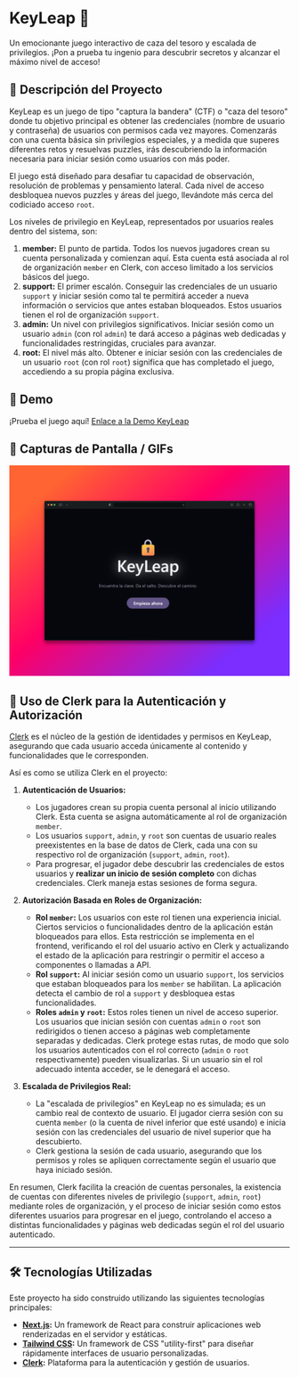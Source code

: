 # KeyLeap 🔐

Un emocionante juego interactivo de caza del tesoro y escalada de privilegios. ¡Pon a prueba tu ingenio para descubrir secretos y alcanzar el máximo nivel de acceso!

## 📝 Descripción del Proyecto

KeyLeap es un juego de tipo "captura la bandera" (CTF) o "caza del tesoro" donde tu objetivo principal es obtener las credenciales (nombre de usuario y contraseña) de usuarios con permisos cada vez mayores. Comenzarás con una cuenta básica sin privilegios especiales, y a medida que superes diferentes retos y resuelvas puzzles, irás descubriendo la información necesaria para iniciar sesión como usuarios con más poder.

El juego está diseñado para desafiar tu capacidad de observación, resolución de problemas y pensamiento lateral. Cada nivel de acceso desbloquea nuevos puzzles y áreas del juego, llevándote más cerca del codiciado acceso `root`.

Los niveles de privilegio en KeyLeap, representados por usuarios reales dentro del sistema, son:
1.  **member:** El punto de partida. Todos los nuevos jugadores crean su cuenta personalizada y comienzan aquí. Esta cuenta está asociada al rol de organización `member` en Clerk, con acceso limitado a los servicios básicos del juego.
2.  **support:** El primer escalón. Conseguir las credenciales de un usuario `support` y iniciar sesión como tal te permitirá acceder a nueva información o servicios que antes estaban bloqueados. Estos usuarios tienen el rol de organización `support`.
3.  **admin:** Un nivel con privilegios significativos. Iniciar sesión como un usuario `admin` (con rol `admin`) te dará acceso a páginas web dedicadas y funcionalidades restringidas, cruciales para avanzar.
4.  **root:** El nivel más alto. Obtener e iniciar sesión con las credenciales de un usuario `root` (con rol `root`) significa que has completado el juego, accediendo a su propia página exclusiva.

## 🚀 Demo

¡Prueba el juego aquí!
[Enlace a la Demo KeyLeap](https://keyleap.vercel.app/)

## 📸 Capturas de Pantalla / GIFs

![KeyLeap Mockup](public/images/mockup.png)


## 🔐 Uso de Clerk para la Autenticación y Autorización

[Clerk](https://clerk.com/) es el núcleo de la gestión de identidades y permisos en KeyLeap, asegurando que cada usuario acceda únicamente al contenido y funcionalidades que le corresponden.

Así es como se utiliza Clerk en el proyecto:

1.  **Autenticación de Usuarios:**
    * Los jugadores crean su propia cuenta personal al inicio utilizando Clerk. Esta cuenta se asigna automáticamente al rol de organización `member`.
    * Los usuarios `support`, `admin`, y `root` son cuentas de usuario reales preexistentes en la base de datos de Clerk, cada una con su respectivo rol de organización (`support`, `admin`, `root`).
    * Para progresar, el jugador debe descubrir las credenciales de estos usuarios y **realizar un inicio de sesión completo** con dichas credenciales. Clerk maneja estas sesiones de forma segura.

2.  **Autorización Basada en Roles de Organización:**
    * **Rol `member`:** Los usuarios con este rol tienen una experiencia inicial. Ciertos servicios o funcionalidades dentro de la aplicación están bloqueados para ellos. Esta restricción se implementa en el frontend, verificando el rol del usuario activo en Clerk y actualizando el estado de la aplicación para restringir o permitir el acceso a componentes o llamadas a API.
    * **Rol `support`:** Al iniciar sesión como un usuario `support`, los servicios que estaban bloqueados para los `member` se habilitan. La aplicación detecta el cambio de rol a `support` y desbloquea estas funcionalidades.
    * **Roles `admin` y `root`:** Estos roles tienen un nivel de acceso superior. Los usuarios que inician sesión con cuentas `admin` o `root` son redirigidos o tienen acceso a páginas web completamente separadas y dedicadas. Clerk protege estas rutas, de modo que solo los usuarios autenticados con el rol correcto (`admin` o `root` respectivamente) pueden visualizarlas. Si un usuario sin el rol adecuado intenta acceder, se le denegará el acceso.

3.  **Escalada de Privilegios Real:**
    * La "escalada de privilegios" en KeyLeap no es simulada; es un cambio real de contexto de usuario. El jugador cierra sesión con su cuenta `member` (o la cuenta de nivel inferior que esté usando) e inicia sesión con las credenciales del usuario de nivel superior que ha descubierto.
    * Clerk gestiona la sesión de cada usuario, asegurando que los permisos y roles se apliquen correctamente según el usuario que haya iniciado sesión.

En resumen, Clerk facilita la creación de cuentas personales, la existencia de cuentas con diferentes niveles de privilegio (`support`, `admin`, `root`) mediante roles de organización, y el proceso de iniciar sesión como estos diferentes usuarios para progresar en el juego, controlando el acceso a distintas funcionalidades y páginas web dedicadas según el rol del usuario autenticado.

---

## 🛠️ Tecnologías Utilizadas

Este proyecto ha sido construido utilizando las siguientes tecnologías principales:

* **[Next.js](https://nextjs.org/):** Un framework de React para construir aplicaciones web renderizadas en el servidor y estáticas.
* **[Tailwind CSS](https://tailwindcss.com/):** Un framework de CSS "utility-first" para diseñar rápidamente interfaces de usuario personalizadas.
* **[Clerk](https://clerk.com/):** Plataforma para la autenticación y gestión de usuarios.
